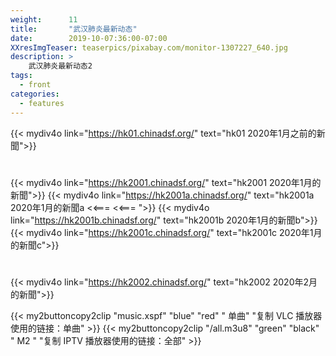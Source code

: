 ```yaml
---
weight:      11
title:       "武汉肺炎最新动态"
date:        2019-10-07:36:00-07:00
XXresImgTeaser: teaserpics/pixabay.com/monitor-1307227_640.jpg
description: >
    武汉肺炎最新动态2
tags:
  - front
categories:
  - features
---
```



{{< mydiv4o link="https://hk01.chinadsf.org/"    text="hk01    2020年1月之前的新聞">}}

#

{{< mydiv4o link="https://hk2001.chinadsf.org/"  text="hk2001  2020年1月的新聞">}}
{{< mydiv4o link="https://hk2001a.chinadsf.org/" text="hk2001a 2020年1月的新聞a <<=== <<=== ">}}
{{< mydiv4o link="https://hk2001b.chinadsf.org/" text="hk2001b 2020年1月的新聞b">}}
{{< mydiv4o link="https://hk2001c.chinadsf.org/" text="hk2001c 2020年1月的新聞c">}}

#

{{< mydiv4o link="https://hk2002.chinadsf.org/"  text="hk2002  2020年2月的新聞">}}

{{< my2buttoncopy2clip "music.xspf"        "blue"   "red"    " 单曲"  "复制 VLC 播放器使用的链接：单曲" >}} {{< my2buttoncopy2clip      "/all.m3u8"         "green"  "black"  " M2 "    "复制 IPTV 播放器使用的链接：全部" >}} 

